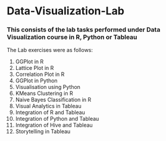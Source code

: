 # Data-Visualization-Lab
### This consists of the lab tasks performed under Data Visualization course in R, Python or Tableau
The Lab exercises were as follows:
1. GGPlot in R
2. Lattice Plot in R
3. Correlation Plot in R
4. GGPlot in Python
5. Visualisation using Python
6. KMeans Clustering in R
7. Naive Bayes Classification in R
8. Visual Analytics in Tableau
9. Integration of R and Tableau
10. Integration of Python and Tableau
11. Integration of Hive and Tableau
12. Storytelling in Tableau
